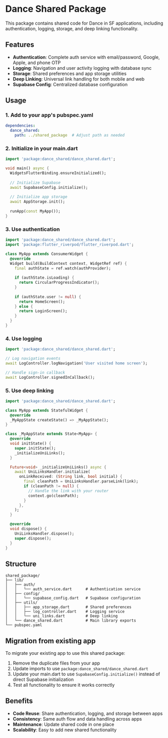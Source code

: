 # Dance Shared Package

This package contains shared code for Dance in SF applications, including authentication, logging, storage, and deep linking functionality.

## Features

- **Authentication**: Complete auth service with email/password, Google, Apple, and phone OTP
- **Logging**: Navigation and user activity logging with database sync
- **Storage**: Shared preferences and app storage utilities
- **Deep Linking**: Universal link handling for both mobile and web
- **Supabase Config**: Centralized database configuration

## Usage

### 1. Add to your app's pubspec.yaml

```yaml
dependencies:
  dance_shared:
    path: ../shared_package  # Adjust path as needed
```

### 2. Initialize in your main.dart

```dart
import 'package:dance_shared/dance_shared.dart';

void main() async {
  WidgetsFlutterBinding.ensureInitialized();
  
  // Initialize Supabase
  await SupabaseConfig.initialize();
  
  // Initialize app storage
  await AppStorage.init();
  
  runApp(const MyApp());
}
```

### 3. Use authentication

```dart
import 'package:dance_shared/dance_shared.dart';
import 'package:flutter_riverpod/flutter_riverpod.dart';

class MyApp extends ConsumerWidget {
  @override
  Widget build(BuildContext context, WidgetRef ref) {
    final authState = ref.watch(authProvider);
    
    if (authState.isLoading) {
      return CircularProgressIndicator();
    }
    
    if (authState.user != null) {
      return HomeScreen();
    } else {
      return LoginScreen();
    }
  }
}
```

### 4. Use logging

```dart
import 'package:dance_shared/dance_shared.dart';

// Log navigation events
await LogController.logNavigation('User visited home screen');

// Handle sign-in callback
await LogController.signedInCallback();
```

### 5. Use deep linking

```dart
import 'package:dance_shared/dance_shared.dart';

class MyApp extends StatefulWidget {
  @override
  _MyAppState createState() => _MyAppState();
}

class _MyAppState extends State<MyApp> {
  @override
  void initState() {
    super.initState();
    _initializeUniLinks();
  }

  Future<void> _initializeUniLinks() async {
    await UniLinksHandler.initialize(
      onLinkReceived: (String link, bool initial) {
        final cleanPath = UniLinksHandler.parseLink(link);
        if (cleanPath != null) {
          // Handle the link with your router
          context.go(cleanPath);
        }
      },
    );
  }

  @override
  void dispose() {
    UniLinksHandler.dispose();
    super.dispose();
  }
}
```

## Structure

```
shared_package/
├── lib/
│   ├── auth/
│   │   └── auth_service.dart      # Authentication service
│   ├── config/
│   │   └── supabase_config.dart   # Supabase configuration
│   ├── utils/
│   │   ├── app_storage.dart       # Shared preferences
│   │   ├── log_controller.dart    # Logging service
│   │   └── uni_links.dart         # Deep linking
│   └── dance_shared.dart          # Main library exports
└── pubspec.yaml
```

## Migration from existing app

To migrate your existing app to use this shared package:

1. Remove the duplicate files from your app
2. Update imports to use `package:dance_shared/dance_shared.dart`
3. Update your main.dart to use `SupabaseConfig.initialize()` instead of direct Supabase initialization
4. Test all functionality to ensure it works correctly

## Benefits

- **Code Reuse**: Share authentication, logging, and storage between apps
- **Consistency**: Same auth flow and data handling across apps
- **Maintenance**: Update shared code in one place
- **Scalability**: Easy to add new shared functionality 